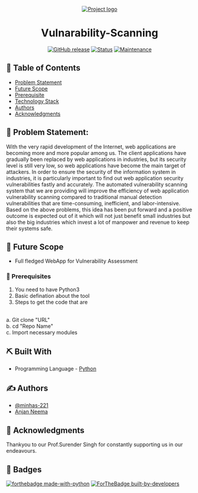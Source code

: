 <p align="center">
  <a href="" rel="noopener">
 <img src="https://images.unsplash.com/photo-1547954575-855750c57bd3?ixid=MXwxMjA3fDB8MHxwaG90by1wYWdlfHx8fGVufDB8fHw%3D&ixlib=rb-1.2.1&auto=format&fit=crop&w=1050&q=80" alt="Project logo"></a>
</p>
<h1 align="center">Vulnarability-Scanning</h1>


<div align="center">


 
  [![GitHub release](https://img.shields.io/github/release/Naereen/StrapDown.js.svg)](https://GitHub.com/Naereen/StrapDown.js/releases/)
  [![Status](https://img.shields.io/badge/status-active-success.svg)]() 
  [![Maintenance](https://img.shields.io/badge/Maintained%3F-yes-green.svg)](https://GitHub.com/Naereen/StrapDown.js/graphs/commit-activity)
</div>

## 📝 Table of Contents
- [Problem Statement](#problem_statement)
- [Future Scope](#future_scope)
- [Prerequisite](#prerequisite)
- [Technology Stack](#tech_stack)
- [Authors](#authors)
- [Acknowledgments](#acknowledgments)





## 🧐 Problem Statement: <a name = "problem_statement"></a>
With the very rapid development of the Internet, web applications are becoming more and more popular among us. The client applications have gradually been replaced by web applications in industries, but its security level is still very low, so web applications have become the main target of attackers. In order to ensure the security of the information system in industries, it is particularly important to find out web application security vulnerabilities fastly and accurately. The automated vulnerability scanning system that we are providing will improve the efficiency of web application vulnerability scanning compared to traditional manual detection vulnerabilities that are time-consuming, inefficient, and labor-intensive. Based on the above problems, this idea has been put forward and a positive outcome is expected out of it which will not just benefit small industries but also the big industries which invest a lot of manpower and revenue to keep their systems safe. 

## 🚀 Future Scope <a name = "future_scope"></a>
- Full fledged WebApp for Vulnerability Assessment

### 📝 Prerequisites <a name = "prerequisite"></a>
1. You need to have Python3
2. Basic defination about the tool
3. Steps to get the code that are
<br>
a. Git clone "URL"
<br>
b. cd "Repo Name"
<br>
c. Import necessary modules

## ⛏️ Built With <a name = "tech_stack"></a>
- Programming Language - [Python](https://www.python.org/)

## ✍️ Authors <a name = "authors"></a>
- [@minhas-221](https://github.com/minhas-221)
- [Anjan Neema](http://github.com/anjan62)

## 🎉 Acknowledgments <a name = "acknowledgments"></a>
Thankyou to our Prof.Surender Singh for constantly supporting us in our endeavours.


## 🎉 Badges <a name = "badges"></a>
[![forthebadge made-with-python](http://ForTheBadge.com/images/badges/made-with-python.svg)](https://www.python.org/)
[![ForTheBadge built-by-developers](http://ForTheBadge.com/images/badges/built-by-developers.svg)](https://GitHub.com/Naereen/)
